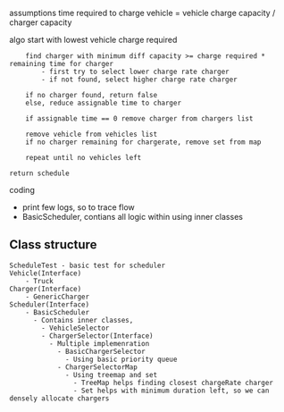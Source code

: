 assumptions
    time required to charge vehicle = vehicle charge capacity / charger capacity 

algo
    start with lowest vehicle charge required

        find charger with minimum diff capacity >= charge required * remaining time for charger
            - first try to select lower charge rate charger
            - if not found, select higher charge rate charger
        
        if no charger found, return false
        else, reduce assignable time to charger

        if assignable time == 0 remove charger from chargers list

        remove vehicle from vehicles list
        if no charger remaining for chargerate, remove set from map
        
        repeat until no vehicles left
    
    return schedule

coding 
 - print few logs, so to trace flow
 - BasicScheduler, contians all logic within using inner classes

## Class structure
    ScheduleTest - basic test for scheduler
    Vehicle(Interface)
        - Truck
    Charger(Interface)
        - GenericCharger
    Scheduler(Interface)
        - BasicScheduler
          - Contains inner classes, 
            - VehicleSelector
            - ChargerSelector(Interface)
              - Multiple implemenration
                - BasicChargerSelector
                  - Using basic priority queue
                - ChargerSelectorMap
                  - Using treemap and set
                    - TreeMap helps finding closest chargeRate charger
                    - Set helps with minimum duration left, so we can densely allocate chargers

    

    
